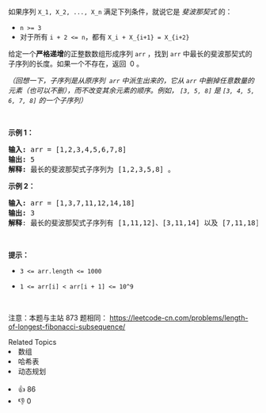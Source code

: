 <p>如果序列&nbsp;<code>X_1, X_2, ..., X_n</code>&nbsp;满足下列条件，就说它是&nbsp;<em>斐波那契式&nbsp;</em>的：</p>

<ul> 
 <li><code>n &gt;= 3</code></li> 
 <li>对于所有&nbsp;<code>i + 2 &lt;= n</code>，都有&nbsp;<code>X_i + X_{i+1} = X_{i+2}</code></li> 
</ul>

<p>给定一个<strong>严格递增</strong>的正整数数组形成序列 <code>arr</code>&nbsp;，找到 <code>arr</code> 中最长的斐波那契式的子序列的长度。如果一个不存在，返回&nbsp;&nbsp;0 。</p>

<p><em>（回想一下，子序列是从原序列&nbsp; <code>arr</code> 中派生出来的，它从 <code>arr</code> 中删掉任意数量的元素（也可以不删），而不改变其余元素的顺序。例如，&nbsp;<code>[3, 5, 8]</code>&nbsp;是&nbsp;<code>[3, 4, 5, 6, 7, 8]</code>&nbsp;的一个子序列）</em></p>

<p>&nbsp;</p>

<ul> 
</ul>

<p><strong>示例 1：</strong></p>

<pre>
<strong>输入: </strong>arr =<strong> </strong>[1,2,3,4,5,6,7,8]
<strong>输出: </strong>5
<strong>解释: </strong>最长的斐波那契式子序列为 [1,2,3,5,8] 。
</pre>

<p><strong>示例&nbsp;2：</strong></p>

<pre>
<strong>输入: </strong>arr =<strong> </strong>[1,3,7,11,12,14,18]
<strong>输出: </strong>3
<strong>解释</strong>: 最长的斐波那契式子序列有 [1,11,12]、[3,11,14] 以及 [7,11,18] 。
</pre>

<p>&nbsp;</p>

<p><strong>提示：</strong></p>

<ul> 
 <li><code>3 &lt;= arr.length &lt;= 1000</code></li> 
 <li> <p><code>1 &lt;= arr[i] &lt; arr[i + 1] &lt;= 10^9</code></p> </li> 
</ul>

<p>&nbsp;</p>

<p>
 <meta charset="UTF-8" />注意：本题与主站 873&nbsp;题相同：&nbsp;<a href="https://leetcode-cn.com/problems/length-of-longest-fibonacci-subsequence/">https://leetcode-cn.com/problems/length-of-longest-fibonacci-subsequence/</a></p>

<div><div>Related Topics</div><div><li>数组</li><li>哈希表</li><li>动态规划</li></div></div><br><div><li>👍 86</li><li>👎 0</li></div>